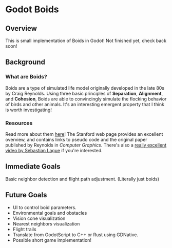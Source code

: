 
# Godot Boids

## Overview

This is small implementation of Boids in Godot!
Not finished yet, check back soon!

## Background

### What are Boids?
Boids are a type of simulated life model originally developed in the late 80s by Craig Reynolds. 
Using three basic principles of **Separation**, **Alignment**, and **Cohesion**, Boids are able to convincingly 
simulate the flocking behavior of birds and other animals. It's an interesting emergent property
that I think is worth investigating!

### Resources
Read more about them [here](https://cs.stanford.edu/people/eroberts/courses/soco/projects/2008-09/modeling-natural-systems/boids.html)!
The Stanford web page provides an excellent overview, and contains links to pseudo code and the original paper published
by Reynolds in *Computer Graphics*. 
There's also a [really excellent video by Sebastian Lague](https://www.youtube.com/watch?v=bqtqltqcQhw) if you're interested.

## Immediate Goals

Basic neighbor detection and flight path adjustment.
(Literally just boids)


## Future Goals

- UI to control boid parameters.
- Environmental goals and obstacles
- Vision cone visualization
- Nearest neighbors visualization
- Flight trails
- Translate from GodotScript to C++ or Rust using GDNative. 
- Possible short game implementation!

